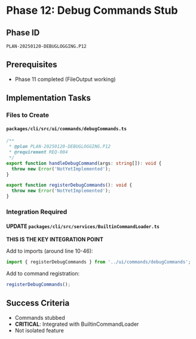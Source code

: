 # Phase 12: Debug Commands Stub

## Phase ID
`PLAN-20250120-DEBUGLOGGING.P12`

## Prerequisites
- Phase 11 completed (FileOutput working)

## Implementation Tasks

### Files to Create

#### `packages/cli/src/ui/commands/debugCommands.ts`

```typescript
/**
 * @plan PLAN-20250120-DEBUGLOGGING.P12
 * @requirement REQ-004
 */
export function handleDebugCommand(args: string[]): void {
  throw new Error('NotYetImplemented');
}

export function registerDebugCommands(): void {
  throw new Error('NotYetImplemented');
}
```

### Integration Required

#### UPDATE `packages/cli/src/services/BuiltinCommandLoader.ts`

**THIS IS THE KEY INTEGRATION POINT**

Add to imports (around line 10-46):
```typescript
import { registerDebugCommands } from '../ui/commands/debugCommands';
```

Add to command registration:
```typescript
registerDebugCommands();
```

## Success Criteria
- Commands stubbed
- **CRITICAL**: Integrated with BuiltinCommandLoader
- Not isolated feature